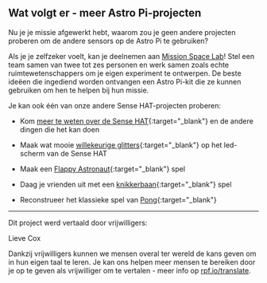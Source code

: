 ## Wat volgt er - meer Astro Pi-projecten

Nu je je missie afgewerkt hebt, waarom zou je geen andere projecten proberen om de andere sensors op de Astro Pi te gebruiken?

Als je je zelfzeker voelt, kan je deelnemen aan [Mission Space Lab](https://astro-pi.org/missions/space-lab/)! Stel een team samen van twee tot zes personen en werk samen zoals echte ruimtewetenschappers om je eigen experiment te ontwerpen. De beste ideëen die ingediend worden ontvangen een Astro Pi-kit die ze kunnen gebruiken om hen te helpen bij hun missie.

Je kan ook één van onze andere Sense HAT-projecten proberen:

+ Kom [meer te weten over de Sense HAT](https://projects.raspberrypi.org/vls-BE/projects/getting-started-with-the-sense-hat){:target="_blank"} en de andere dingen die het kan doen

+ Maak wat mooie [willekeurige glitters](https://projects.raspberrypi.org/vls-BE/projects/sense-hat-random-sparkles){:target="_blank"} op het led-scherm van de Sense HAT

+ Maak een [Flappy Astronaut](https://projects.raspberrypi.org/vls-BE/projects/flappy-astronaut){:target="_blank"} spel

+ Daag je vrienden uit met een [knikkerbaan](https://projects.raspberrypi.org/vls-BE/projects/sense-hat-marble-maze){:target="_blank"} spel

+ Reconstrueer het klassieke spel van [Pong](https://projects.raspberrypi.org/vls-BE/projects/sense-hat-pong){:target="_blank"}

***
Dit project werd vertaald door vrijwilligers:

Lieve Cox

Dankzij vrijwilligers kunnen we mensen overal ter wereld de kans geven om in hun eigen taal te leren. Je kan ons helpen meer mensen te bereiken door je op te geven als vrijwilliger om te vertalen - meer info op [rpf.io/translate](https://rpf.io/translate).
